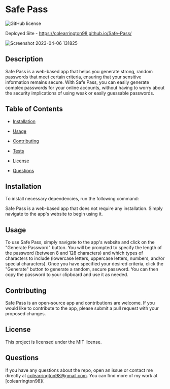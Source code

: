 # Safe Pass
![GitHub license](https://img.shields.io/badge/license-MIT-blue.svg) 

Deployed Site - https://colearrington98.github.io/Safe-Pass/

![Screenshot 2023-04-06 131825](https://user-images.githubusercontent.com/119268105/230463432-56c6f316-83d3-4af6-8e9e-911ca7075da4.png)

## Description

Safe Pass is a web-based app that helps you generate strong, random passwords that meet certain criteria, ensuring that your sensitive information remains secure. With Safe Pass, you can easily generate complex passwords for your online accounts, without having to worry about the security implications of using weak or easily guessable passwords. 
## Table of Contents

* [Installation](#installation)

* [Usage](#usage)

* [Contributing](#contributing)

* [Tests](#tests)


* [License](#license)

* [Questions](#questions)

## Installation

To install necessary dependencies, run the following command:

Safe Pass is a web-based app that does not require any installation. Simply navigate to the app's website to begin using it. 

## Usage

To use Safe Pass, simply navigate to the app's website and click on the "Generate Password" button. You will be prompted to specify the length of the password (between 8 and 128 characters) and which types of characters to include (lowercase letters, uppercase letters, numbers, and/or special characters). Once you have specified your desired criteria, click the "Generate" button to generate a random, secure password. You can then copy the password to your clipboard and use it as needed.

## Contributing

Safe Pass is an open-source app and contributions are welcome. If you would like to contribute to the app, please submit a pull request with your proposed changes.


## License

This project is licensed under the MIT license.

## Questions

If you have any questions about the repo, open an issue or contact me directly at colearrington98@gmail.com. You can find more of my work at [colearrington98](
